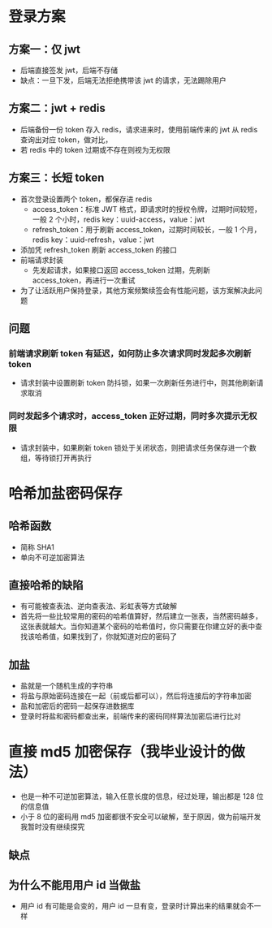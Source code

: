 # 登录方案

## 方案一：仅 jwt

- 后端直接签发 jwt，后端不存储
- 缺点：一旦下发，后端无法拒绝携带该 jwt 的请求，无法踢除用户

## 方案二：jwt + redis

- 后端备份一份 token 存入 redis，请求进来时，使用前端传来的 jwt 从 redis 查询出对应 token，做对比，
- 若 redis 中的 token 过期或不存在则视为无权限

## 方案三：长短 token

- 首次登录设置两个 token，都保存进 redis
  - access_token：标准 JWT 格式，即请求时的授权令牌，过期时间较短，一般 2 个小时，redis key：uuid-access，value：jwt
  - refresh_token：用于刷新 access_token，过期时间较长，一般 1 个月，redis key：uuid-refresh，value：jwt
- 添加凭 refresh_token 刷新 access_token 的接口
- 前端请求封装
  - 先发起请求，如果接口返回 access_token 过期，先刷新 access_token，再进行一次重试
- 为了让活跃用户保持登录，其他方案频繁续签会有性能问题，该方案解决此问题

## 问题

### 前端请求刷新 token 有延迟，如何防止多次请求同时发起多次刷新 token

- 请求封装中设置刷新 token 防抖锁，如果一次刷新任务进行中，则其他刷新请求取消

### 同时发起多个请求时，access_token 正好过期，同时多次提示无权限

- 请求封装中，如果刷新 token 锁处于关闭状态，则把请求任务保存进一个数组，等待锁打开再执行

# 哈希加盐密码保存

## 哈希函数

- 简称 SHA1
- 单向不可逆加密算法

## 直接哈希的缺陷

- 有可能被查表法、逆向查表法、彩虹表等方式破解
- 首先将一些比较常用的密码的哈希值算好，然后建立一张表，当然密码越多，这张表就越大。当你知道某个密码的哈希值时，你只需要在你建立好的表中查找该哈希值，如果找到了，你就知道对应的密码了

## 加盐

- 盐就是一个随机生成的字符串
- 将盐与原始密码连接在一起（前或后都可以），然后将连接后的字符串加密
- 盐和加密后的密码一起保存进数据库
- 登录时将盐和密码都查出来，前端传来的密码同样算法加密后进行比对

# 直接 md5 加密保存（我毕业设计的做法）

- 也是一种不可逆加密算法，输入任意长度的信息，经过处理，输出都是 128 位的信息值
- 小于 8 位的密码用 md5 加密都很不安全可以破解，至于原因，做为前端开发我暂时没有继续探究

## 缺点

## 为什么不能用用户 id 当做盐

- 用户 id 有可能是会变的，用户 id 一旦有变，登录时计算出来的结果就会不一样
